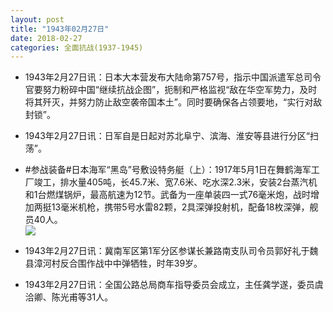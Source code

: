 ```yaml
---
layout: post
title: "1943年02月27日"
date: 2018-02-27
categories: 全面抗战(1937-1945)
---
```


<meta name="referrer" content="no-referrer" />

- 1943年2月27日讯：日本大本营发布大陆命第757号，指示中国派遣军总司令官要努力粉碎中国“继续抗战企图”，扼制和严格监视“敌在华空军势力，及时将其歼灭，并努力防止敌空袭帝国本土”。同时要确保各占领要地，“实行对敌封锁”。 

- 1943年2月27日讯：日军自是日起对苏北阜宁、滨海、淮安等县进行分区“扫荡”。 

- #参战装备#日本海军“黑岛”号敷设特务艇（上）：1917年5月1日在舞鹤海军工厂竣工，排水量405吨，长45.7米、宽7.6米、吃水深2.3米，安装2台蒸汽机和1台燃煤锅炉，最高航速为12节。武备为一座单装四一式76毫米炮，战时增加两挺13毫米机枪，携带5号水雷82颗，2具深弹投射机，配备18枚深弹，舰员40人。 <br/><img src="https://wx4.sinaimg.cn/large/aca367d8ly1fourwp51ytj20dc08wq4h.jpg" />

- 1943年2月27日讯：冀南军区第1军分区参谋长兼路南支队司令员郭好礼于魏县漳河村反合围作战中中弹牺牲，时年39岁。 

- 1943年2月27日讯：全国公路总局商车指导委员会成立，主任龚学遂，委员虞洽卿、陈光甫等31人。 

